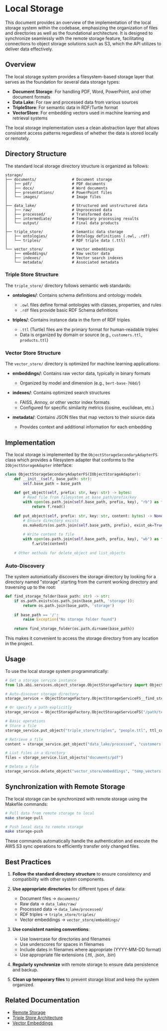 # Local Storage

This document provides an overview of the implementation of the local storage system within the codebase, emphasizing the organization of files and directories as well as the foundational architecture. It is designed to synchronize seamlessly with the remote storage feature, facilitating connections to object storage solutions such as S3, which the API utilizes to deliver data effectively.

## Overview

The local storage system provides a filesystem-based storage layer that serves as the foundation for several data storage types:

- **Document Storage**: For handling PDF, Word, PowerPoint, and other document formats
- **Data Lake**: For raw and processed data from various sources
- **TripleStore**: For semantic data in RDF/Turtle format 
- **VectorStore**: For embedding vectors used in machine learning and retrieval systems

The local storage implementation uses a clean abstraction layer that allows consistent access patterns regardless of whether the data is stored locally or remotely.

## Directory Structure

The standard local storage directory structure is organized as follows:

```
storage/
├── documents/                # Document storage
│   ├── pdf/                  # PDF documents
│   ├── docx/                 # Word documents
│   ├── presentations/        # PowerPoint files
│   └── images/               # Image files
│
├── data_lake/                # Structured and unstructured data
│   ├── raw/                  # Unprocessed data
│   ├── processed/            # Transformed data
│   ├── intermediate/         # Temporary processing results
│   └── output/               # Final data products
│
├── triple_store/             # Semantic data storage
│   ├── ontologies/           # Ontology definitions (.owl, .rdf)
│   └── triples/              # RDF triple data (.ttl)
│
└── vector_store/             # Vector embeddings
    ├── embeddings/           # Raw vector data
    ├── indexes/              # Vector search indexes
    └── metadata/             # Associated metadata
```

### Triple Store Structure

The `triple_store/` directory follows semantic web standards:

- **ontologies/**: Contains schema definitions and ontology models
  - `.owl` files define formal ontologies with classes, properties, and rules
  - `.rdf` files provide basic RDF Schema definitions
  
- **triples/**: Contains instance data in the form of RDF triples
  - `.ttl` (Turtle) files are the primary format for human-readable triples
  - Data is organized by domain or source (e.g., `customers.ttl`, `products.ttl`)

### Vector Store Structure

The `vector_store/` directory is optimized for machine learning applications:

- **embeddings/**: Contains raw vector data, typically in binary formats
  - Organized by model and dimension (e.g., `bert-base-768d/`)
  
- **indexes/**: Contains optimized search structures
  - FAISS, Annoy, or other vector index formats
  - Configured for specific similarity metrics (cosine, euclidean, etc.)
  
- **metadata/**: Contains JSON files that map vectors to their source data
  - Provides context and additional information for each embedding

## Implementation

The local storage is implemented by the `ObjectStorageSecondaryAdapterFS` class which provides a filesystem adapter that conforms to the `IObjectStorageAdapter` interface:

```python
class ObjectStorageSecondaryAdapterFS(IObjectStorageAdapter):
    def __init__(self, base_path: str):
        self.base_path = base_path
        
    def get_object(self, prefix: str, key: str) -> bytes:
        # Read file from filesystem at base_path/prefix/key
        with open(os.path.join(self.base_path, prefix, key), "rb") as f:
            return f.read()
    
    def put_object(self, prefix: str, key: str, content: bytes) -> None:
        # Ensure directory exists
        os.makedirs(os.path.join(self.base_path, prefix), exist_ok=True)
        
        # Write content to file
        with open(os.path.join(self.base_path, prefix, key), "wb") as f:
            f.write(content)
    
    # Other methods for delete_object and list_objects
```

### Auto-Discovery

The system automatically discovers the storage directory by looking for a directory named "storage" starting from the current working directory and traversing up to the root:

```python
def find_storage_folder(base_path: str) -> str:
    if os.path.exists(os.path.join(base_path, 'storage')):
        return os.path.join(base_path, 'storage')
    
    if base_path == '/':
        raise Exception("No storage folder found")
    
    return find_storage_folder(os.path.dirname(base_path))
```

This makes it convenient to access the storage directory from any location in the project.

## Usage

To use the local storage system programmatically:

```python
# Get a storage service instance
from lib.abi.services.object_storage.ObjectStorageFactory import ObjectStorageFactory

# Auto-discover storage directory
storage_service = ObjectStorageFactory.ObjectStorageServiceFS__find_storage()

# Or specify a path explicitly
storage_service = ObjectStorageFactory.ObjectStorageServiceFS("/path/to/storage")

# Basic operations
# Store a file
storage_service.put_object("triple_store/triples", "people.ttl", ttl_content)

# Retrieve a file
content = storage_service.get_object("data_lake/processed", "customers.json")

# List files in a directory
files = storage_service.list_objects("documents/pdf")

# Delete a file
storage_service.delete_object("vector_store/embeddings", "temp_vectors.bin")
```

## Synchronization with Remote Storage

The local storage can be synchronized with remote storage using the Makefile commands:

```bash
# Pull data from remote storage to local
make storage-pull

# Push local data to remote storage
make storage-push
```

These commands automatically handle the authentication and execute the AWS S3 sync operations to efficiently transfer only changed files.

## Best Practices

1. **Follow the standard directory structure** to ensure consistency and compatibility with other system components.

2. **Use appropriate directories** for different types of data:
   - Document files → `documents/`
   - Raw data → `data_lake/raw/`
   - Processed data → `data_lake/processed/`
   - RDF triples → `triple_store/triples/`
   - Vector embeddings → `vector_store/embeddings/`

3. **Use consistent naming conventions**:
   - Use lowercase for directories and filenames
   - Use underscores for spaces in filenames
   - Include dates in filenames where appropriate (YYYY-MM-DD format)
   - Use appropriate file extensions (.ttl, .json, .bin)

4. **Regularly synchronize** with remote storage to ensure data persistence and backup.

5. **Clean up temporary files** to prevent storage bloat and keep the system organized.

## Related Documentation

- [Remote Storage](./remote.md)
- [Triple Store Architecture](../architecture/triple_store.md)
- [Vector Embeddings](../machine_learning/embeddings.md)
